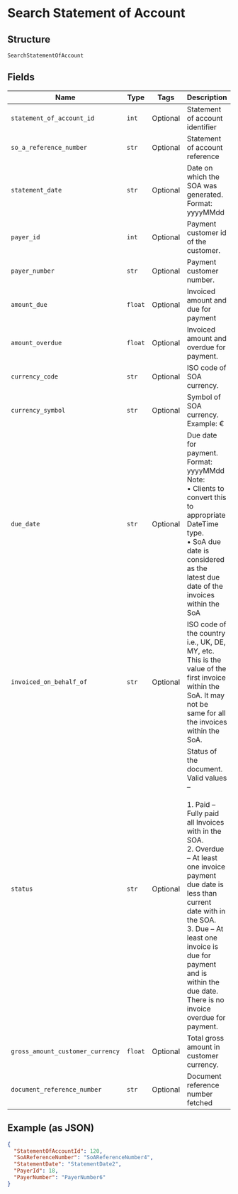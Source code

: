 
# Search Statement of Account

## Structure

`SearchStatementOfAccount`

## Fields

| Name | Type | Tags | Description |
|  --- | --- | --- | --- |
| `statement_of_account_id` | `int` | Optional | Statement of account identifier |
| `so_a_reference_number` | `str` | Optional | Statement of account reference |
| `statement_date` | `str` | Optional | Date on which the SOA was generated.<br>Format: yyyyMMdd |
| `payer_id` | `int` | Optional | Payment customer id of the customer. |
| `payer_number` | `str` | Optional | Payment customer number. |
| `amount_due` | `float` | Optional | Invoiced amount and due for payment |
| `amount_overdue` | `float` | Optional | Invoiced amount and overdue for payment. |
| `currency_code` | `str` | Optional | ISO code of SOA currency. |
| `currency_symbol` | `str` | Optional | Symbol of SOA currency.<br>Example: € |
| `due_date` | `str` | Optional | Due date for payment. Format: yyyyMMdd<br>Note:<br>•    Clients to convert this to appropriate DateTime type.<br>•    SoA due date is considered as the latest due date of the invoices within the SoA |
| `invoiced_on_behalf_of` | `str` | Optional | ISO code of the country i.e., UK, DE, MY, etc.<br>This is the value of the first invoice within the SoA. It may not be same for all the invoices within the SoA. |
| `status` | `str` | Optional | Status of the document. Valid values –<br><br>1. Paid – Fully paid all Invoices with in the SOA.<br>2. Overdue – At least one invoice payment due date is less than current date with in the SOA.<br>3. Due – At least one invoice is due for payment and is within the due date. There is no invoice overdue for payment. |
| `gross_amount_customer_currency` | `float` | Optional | Total gross amount in customer currency. |
| `document_reference_number` | `str` | Optional | Document reference number fetched |

## Example (as JSON)

```json
{
  "StatementOfAccountId": 120,
  "SoAReferenceNumber": "SoAReferenceNumber4",
  "StatementDate": "StatementDate2",
  "PayerId": 18,
  "PayerNumber": "PayerNumber6"
}
```


